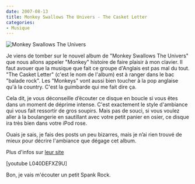 ```yaml
---
date: 2007-08-13
title: Monkey Swallows The Univers - The Casket Letter
categories:
- Musique
---
```

<img src="https://dlgjp9x71cipk.cloudfront.net/2007/08/monkeyswallow.png" alt="Monkey Swallows The Univers" />

Je viens de tomber sur le nouvel album de "Monkey Swallows The Univers" que nous allons appeler "Monkey" histoire de faire plaisir à mon clavier. Il faut avouer que la musique que fait ce groupe d'Anglais est pas mal du tout. "The Casket Letter" (c'est le nom de l'album) est à ranger dans le bac "balade rock". Les "Monkeys" vont aussi bien toucher à la pop anglaise qu'à la country. C'est la guimbarde qui me fait dire ça.

<!--more-->

Cela dit, je vous déconseille d’écouter ce disque en boucle si vous êtes dans un moment de déprime intense. C'est exactement le style d'ambiance qui vous fait ressortir de gros soupirs. Mais pas de souci, si vous voulez aller à la boulangerie en sautillant avec votre petit panier en osier, ce disque ira très bien dans votre iPod rose.

Ouais je sais, je fais des posts un peu bizarres, mais je n’ai rien trouvé de mieux pour décrire l'ambiance que dégage cet album.

Plus d'infos sur <a href="https://www.mstu.co.uk/" title="Le site des singes machin trucs">leur site</a>

[youtube L040DEFXZ9U]

Bon, je vais m'écouter un petit Spank Rock.
